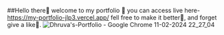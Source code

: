 ##Hello there👋  welcome to my portfolio 🌱
you can access live here- https://my-portfolio-jlp3.vercel.app/
fell free to make it better🚀, and forget give a like🌟.
![Dhruva's-Portfolio - Google Chrome 11-02-2024 22_27_04](https://github.com/dhruvv9/My-portfolio/assets/119520814/2c404013-70b9-45c2-9f61-a550767fe961)
